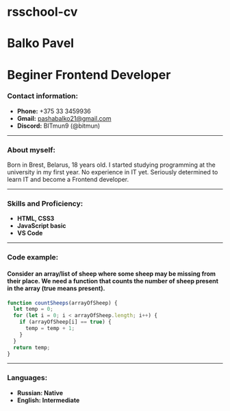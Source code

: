 # rsschool-cv #
# Balko Pavel #
# Beginer Frontend Developer #
### Contact information: ###
* **Phone:** +375 33 3459936 
* **Gmail:** pashabalko21@gmail.com
* **Discord:** BITmun9 (@bitmun)
***
### About myself: ###
Born in Brest, Belarus, 18 years old. I started studying programming at the university in my first year. No experience in IT yet. Seriously determined to learn IT and become a Frontend developer. 
***
### Skills and Proficiency: ###
* **HTML, CSS3**
* **JavaScript basic**
* **VS Code**
***
### Code example: ###
#### Consider an array/list of sheep where some sheep may be missing from their place. We need a function that counts the number of sheep present in the array (true means present). ####
```javascript
function countSheeps(arrayOfSheep) {
  let temp = 0;
  for (let i = 0; i < arrayOfSheep.length; i++) {
    if (arrayOfSheep[i] == true) {
      temp = temp + 1;
    }
  }
  return temp;
}
```
***
### Languages: ###
* **Russian: Native**
* **English: Intermediate**


